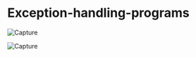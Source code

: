 # Exception-handling-programs

![Capture](https://user-images.githubusercontent.com/82524305/116079348-4f9e5500-a6b5-11eb-9c02-6156687901ed.PNG)

![Capture](https://user-images.githubusercontent.com/82524305/116079691-be7bae00-a6b5-11eb-953c-f0cdb641cd8c.PNG)
